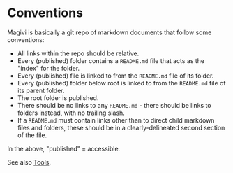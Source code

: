 
# Conventions

Magivi is basically a git repo of markdown documents that follow some conventions:

* All links within the repo should be relative.
* Every (published) folder contains a `README.md` file that acts as the "index" for the folder.
* Every (published) file is linked to from the `README.md` file of its folder.
* Every (published) folder below root is linked to from the `README.md` file of its parent folder.
* The root folder is published.
* There should be no links to any `README.md` - there should be links to folders instead, with no trailing slash.
* If a `README.md` must contain links other than to direct child markdown files and folders, 
  these should be in a clearly-delineated second section of the file.


In the above, "published" = accessible.

See also [Tools](tools).
